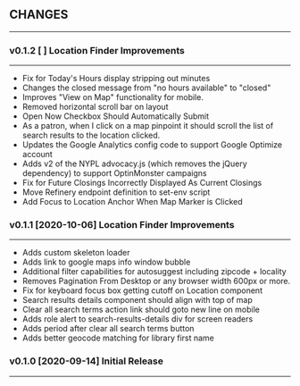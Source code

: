 ## CHANGES
-----------

### v0.1.2 [ ] Location Finder Improvements
-------------------------------------------
* Fix for Today's Hours display stripping out minutes
* Changes the closed message from "no hours available" to "closed"
* Improves "View on Map" functionality for mobile.
* Removed horizontal scroll bar on layout
* Open Now Checkbox Should Automatically Submit
* As a patron, when I click on a map pinpoint it should scroll the list of search results to the location clicked.
* Updates the Google Analytics config code to support Google Optimize account
* Adds v2 of the NYPL advocacy.js (which removes the jQuery dependency) to support OptinMonster campaigns
* Fix for Future Closings Incorrectly Displayed As Current Closings
* Move Refinery endpoint definition to set-env script
* Add Focus to Location Anchor When Map Marker is Clicked

### v0.1.1 [2020-10-06] Location Finder Improvements
-------------------------------------------
* Adds custom skeleton loader
* Adds link to google maps info window bubble
* Additional filter capabilities for autosuggest including zipcode + locality
* Removes Pagination From Desktop or any browser width 600px or more.
* Fix for keyboard focus box getting cutoff on Location component
* Search results details component should align with top of map
* Clear all search terms action link should goto new line on mobile
* Adds role alert to search-results-details div for screen readers
* Adds period after clear all search terms button
* Adds better geocode matching for library first name

### v0.1.0 [2020-09-14] Initial Release
---------------------------------------
